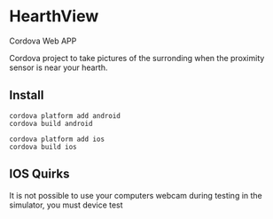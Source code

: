 # HearthView
Cordova Web APP

Cordova project to take pictures of the surronding when the proximity sensor is near your hearth.

## Install
```
cordova platform add android
cordova build android

cordova platform add ios
cordova build ios
```

## IOS Quirks

It is not possible to use your computers webcam during testing in the simulator, you must device test



